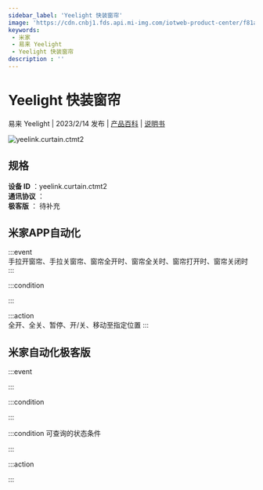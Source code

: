 ```yaml
---
sidebar_label: 'Yeelight 快装窗帘'
image: 'https://cdn.cnbj1.fds.api.mi-img.com/iotweb-product-center/f81aeb14f56c8a4b4c3f7321026d58f2_1653874657119.png?GalaxyAccessKeyId=AKVGLQWBOVIRQ3XLEW&Expires=9223372036854775807&Signature=u1y0PuR+0Xm/EDR4pIOtIcAchIM='
keywords: 
 - 米家
 - 易来 Yeelight
 - Yeelight 快装窗帘
description : ''
---
```

# Yeelight 快装窗帘

易来 Yeelight | 2023/2/14 发布 | [产品百科](https://home.mi.com/webapp/content/baike/product/index.html?model=yeelink.curtain.ctmt2/) | [说明书](https://home.mi.com/views/introduction.html?model=yeelink.curtain.ctmt2&region=cn)

![yeelink.curtain.ctmt2](https://cdn.cnbj1.fds.api.mi-img.com/iotweb-product-center/f81aeb14f56c8a4b4c3f7321026d58f2_1653874657119.png?GalaxyAccessKeyId=AKVGLQWBOVIRQ3XLEW&Expires=9223372036854775807&Signature=u1y0PuR+0Xm/EDR4pIOtIcAchIM=)

## 规格  
> 
**设备 ID** ：yeelink.curtain.ctmt2  
**通讯协议** ：  
**极客版**  ： 待补充 


## 米家APP自动化  

:::event  
手拉开窗帘、手拉关窗帘、窗帘全开时、窗帘全关时、窗帘打开时、窗帘关闭时
:::

:::condition  

:::

:::action   
全开、全关、暂停、开/关、移动至指定位置
:::

## 米家自动化极客版  

:::event  

:::

:::condition  

:::

:::condition 可查询的状态条件  

:::

:::action  

:::

        
